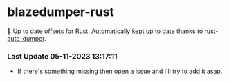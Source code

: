# blazedumper-rust

🚀 Up to date offsets for Rust. Automatically kept up to date thanks to [rust-auto-dumper](https://github.com/Akandesh/rust-auto-dumper).


### Last Update 05-11-2023 13:17:11
- If there's something missing then open a issue and i'll try to add it asap.